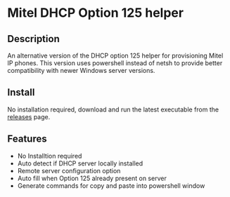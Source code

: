 # Mitel DHCP Option 125 helper

## Description

An alternative version of the DHCP option 125 helper for provisioning Mitel IP phones. This version uses powershell instead of netsh to provide better compatibility with newer Windows server versions.

## Install

No installation required, download and run the latest executable from the [releases](https://github.com/smarbar/MitelDhcpTool/releases) page.

## Features

- No Installtion required
- Auto detect if DHCP server locally installed
- Remote server configuration option
- Auto fill when Option 125 already present on server
- Generate commands for copy and paste into powershell window
